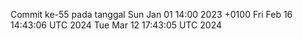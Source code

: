 Commit ke-55 pada tanggal Sun Jan 01 14:00 2023 +0100
Fri Feb 16 14:43:06 UTC 2024
Tue Mar 12 17:43:05 UTC 2024
